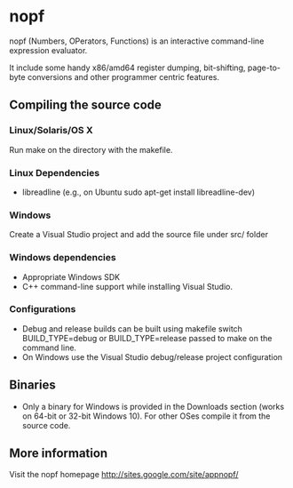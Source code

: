 # nopf #

nopf (Numbers, OPerators, Functions) is an interactive command-line expression evaluator.

It include some handy x86/amd64 register dumping, bit-shifting, page-to-byte conversions and other programmer centric features.

## Compiling the source code ##

### Linux/Solaris/OS X ###
Run make on the directory with the makefile.

### Linux Dependencies ###
* libreadline (e.g., on Ubuntu sudo apt-get install libreadline-dev)

### Windows ###
Create a Visual Studio project and add the source file under src/ folder

### Windows dependencies ###
* Appropriate Windows SDK
* C++ command-line support while installing Visual Studio.

### Configurations ###
* Debug and release builds can be built using makefile switch BUILD_TYPE=debug or BUILD_TYPE=release passed to make on the command line.
* On Windows use the Visual Studio debug/release project configuration

## Binaries ##
* Only a binary for Windows is provided in the Downloads section (works on 64-bit or 32-bit Windows 10). For other OSes compile it from the source code.

## More information ##
Visit the nopf homepage http://sites.google.com/site/appnopf/
 
